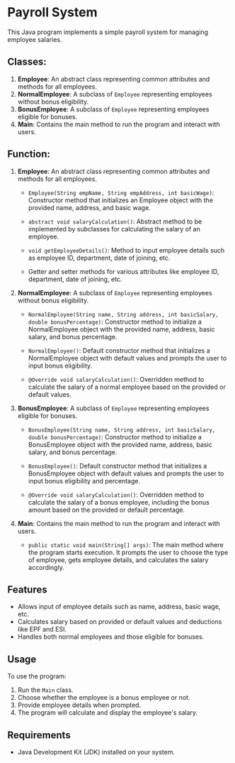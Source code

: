 # Payroll System

This Java program implements a simple payroll system for managing employee salaries.

## Classes:
1. **Employee**: An abstract class representing common attributes and methods for all employees.
2. **NormalEmployee**: A subclass of `Employee` representing employees without bonus eligibility.
3. **BonusEmployee**: A subclass of `Employee` representing employees eligible for bonuses.
4. **Main**: Contains the main method to run the program and interact with users.

## Function:
1. **Employee**: An abstract class representing common attributes and methods for all employees.

   - `Employee(String empName, String empAddress, int basicWage)`: Constructor method that initializes an Employee object with the provided name, address, and basic wage.
   
   - `abstract void salaryCalculation()`: Abstract method to be implemented by subclasses for calculating the salary of an employee.
   
   - `void getEmployeeDetails()`: Method to input employee details such as employee ID, department, date of joining, etc.
   
   - Getter and setter methods for various attributes like employee ID, department, date of joining, etc.

2. **NormalEmployee**: A subclass of `Employee` representing employees without bonus eligibility.

   - `NormalEmployee(String name, String address, int basicSalary, double bonusPercentage)`: Constructor method to initialize a NormalEmployee object with the provided name, address, basic salary, and bonus percentage.
   
   - `NormalEmployee()`: Default constructor method that initializes a NormalEmployee object with default values and prompts the user to input bonus eligibility.
   
   - `@Override void salaryCalculation()`: Overridden method to calculate the salary of a normal employee based on the provided or default values.

3. **BonusEmployee**: A subclass of `Employee` representing employees eligible for bonuses.

   - `BonusEmployee(String name, String address, int basicSalary, double bonusPercentage)`: Constructor method to initialize a BonusEmployee object with the provided name, address, basic salary, and bonus percentage.
   
   - `BonusEmployee()`: Default constructor method that initializes a BonusEmployee object with default values and prompts the user to input bonus eligibility and percentage.
   
   - `@Override void salaryCalculation()`: Overridden method to calculate the salary of a bonus employee, including the bonus amount based on the provided or default percentage.

4. **Main**: Contains the main method to run the program and interact with users.

   - `public static void main(String[] args)`: The main method where the program starts execution. It prompts the user to choose the type of employee, gets employee details, and calculates the salary accordingly.

## Features

- Allows input of employee details such as name, address, basic wage, etc.
- Calculates salary based on provided or default values and deductions like EPF and ESI.
- Handles both normal employees and those eligible for bonuses.

## Usage

To use the program:

1. Run the `Main` class.
2. Choose whether the employee is a bonus employee or not.
3. Provide employee details when prompted.
4. The program will calculate and display the employee's salary.

## Requirements

- Java Development Kit (JDK) installed on your system.

